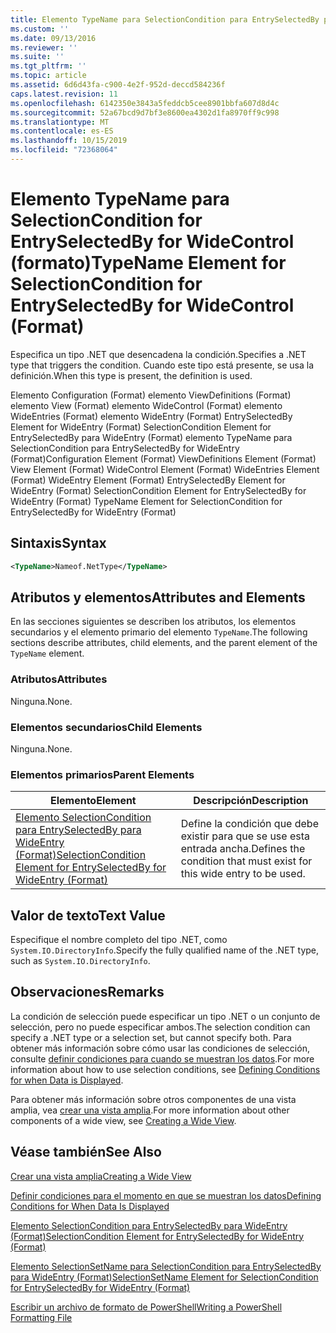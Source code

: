 ```yaml
---
title: Elemento TypeName para SelectionCondition para EntrySelectedBy para WideControl (Format) | Microsoft Docs
ms.custom: ''
ms.date: 09/13/2016
ms.reviewer: ''
ms.suite: ''
ms.tgt_pltfrm: ''
ms.topic: article
ms.assetid: 6d6d43fa-c900-4e2f-952d-deccd584236f
caps.latest.revision: 11
ms.openlocfilehash: 6142350e3843a5feddcb5cee8901bbfa607d8d4c
ms.sourcegitcommit: 52a67bcd9d7bf3e8600ea4302d1fa8970ff9c998
ms.translationtype: MT
ms.contentlocale: es-ES
ms.lasthandoff: 10/15/2019
ms.locfileid: "72368064"
---
```

# <a name="typename-element-for-selectioncondition-for-entryselectedby-for-widecontrol-format"></a><span data-ttu-id="57f9b-102">Elemento TypeName para SelectionCondition for EntrySelectedBy for WideControl (formato)</span><span class="sxs-lookup"><span data-stu-id="57f9b-102">TypeName Element for SelectionCondition for EntrySelectedBy for WideControl (Format)</span></span>

<span data-ttu-id="57f9b-103">Especifica un tipo .NET que desencadena la condición.</span><span class="sxs-lookup"><span data-stu-id="57f9b-103">Specifies a .NET type that triggers the condition.</span></span> <span data-ttu-id="57f9b-104">Cuando este tipo está presente, se usa la definición.</span><span class="sxs-lookup"><span data-stu-id="57f9b-104">When this type is present, the definition is used.</span></span>

<span data-ttu-id="57f9b-105">Elemento Configuration (Format) elemento ViewDefinitions (Format) elemento View (Format) elemento WideControl (Format) elemento WideEntries (Format) elemento WideEntry (Format) EntrySelectedBy Element for WideEntry (Format) SelectionCondition Element for EntrySelectedBy para WideEntry (Format) elemento TypeName para SelectionCondition para EntrySelectedBy for WideEntry (Format)</span><span class="sxs-lookup"><span data-stu-id="57f9b-105">Configuration Element (Format) ViewDefinitions Element (Format) View Element (Format) WideControl Element (Format) WideEntries Element (Format) WideEntry Element (Format) EntrySelectedBy Element for WideEntry (Format) SelectionCondition Element for EntrySelectedBy for WideEntry (Format) TypeName Element for SelectionCondition for EntrySelectedBy for WideEntry (Format)</span></span>

## <a name="syntax"></a><span data-ttu-id="57f9b-106">Sintaxis</span><span class="sxs-lookup"><span data-stu-id="57f9b-106">Syntax</span></span>

```xml
<TypeName>Nameof.NetType</TypeName>
```

## <a name="attributes-and-elements"></a><span data-ttu-id="57f9b-107">Atributos y elementos</span><span class="sxs-lookup"><span data-stu-id="57f9b-107">Attributes and Elements</span></span>

<span data-ttu-id="57f9b-108">En las secciones siguientes se describen los atributos, los elementos secundarios y el elemento primario del elemento `TypeName`.</span><span class="sxs-lookup"><span data-stu-id="57f9b-108">The following sections describe attributes, child elements, and the parent element of the `TypeName` element.</span></span>

### <a name="attributes"></a><span data-ttu-id="57f9b-109">Atributos</span><span class="sxs-lookup"><span data-stu-id="57f9b-109">Attributes</span></span>

<span data-ttu-id="57f9b-110">Ninguna.</span><span class="sxs-lookup"><span data-stu-id="57f9b-110">None.</span></span>

### <a name="child-elements"></a><span data-ttu-id="57f9b-111">Elementos secundarios</span><span class="sxs-lookup"><span data-stu-id="57f9b-111">Child Elements</span></span>

<span data-ttu-id="57f9b-112">Ninguna.</span><span class="sxs-lookup"><span data-stu-id="57f9b-112">None.</span></span>

### <a name="parent-elements"></a><span data-ttu-id="57f9b-113">Elementos primarios</span><span class="sxs-lookup"><span data-stu-id="57f9b-113">Parent Elements</span></span>

|<span data-ttu-id="57f9b-114">Elemento</span><span class="sxs-lookup"><span data-stu-id="57f9b-114">Element</span></span>|<span data-ttu-id="57f9b-115">Descripción</span><span class="sxs-lookup"><span data-stu-id="57f9b-115">Description</span></span>|
|-------------|-----------------|
|[<span data-ttu-id="57f9b-116">Elemento SelectionCondition para EntrySelectedBy para WideEntry (Format)</span><span class="sxs-lookup"><span data-stu-id="57f9b-116">SelectionCondition Element for EntrySelectedBy for WideEntry (Format)</span></span>](./selectioncondition-element-for-entryselectedby-for-widecontrol-format.md)|<span data-ttu-id="57f9b-117">Define la condición que debe existir para que se use esta entrada ancha.</span><span class="sxs-lookup"><span data-stu-id="57f9b-117">Defines the condition that must exist for this wide entry to be used.</span></span>|

## <a name="text-value"></a><span data-ttu-id="57f9b-118">Valor de texto</span><span class="sxs-lookup"><span data-stu-id="57f9b-118">Text Value</span></span>

<span data-ttu-id="57f9b-119">Especifique el nombre completo del tipo .NET, como `System.IO.DirectoryInfo`.</span><span class="sxs-lookup"><span data-stu-id="57f9b-119">Specify the fully qualified name of the .NET type, such as `System.IO.DirectoryInfo`.</span></span>

## <a name="remarks"></a><span data-ttu-id="57f9b-120">Observaciones</span><span class="sxs-lookup"><span data-stu-id="57f9b-120">Remarks</span></span>

<span data-ttu-id="57f9b-121">La condición de selección puede especificar un tipo .NET o un conjunto de selección, pero no puede especificar ambos.</span><span class="sxs-lookup"><span data-stu-id="57f9b-121">The selection condition can specify a .NET type or a selection set, but cannot specify both.</span></span> <span data-ttu-id="57f9b-122">Para obtener más información sobre cómo usar las condiciones de selección, consulte [definir condiciones para cuando se muestran los datos](./defining-conditions-for-displaying-data.md).</span><span class="sxs-lookup"><span data-stu-id="57f9b-122">For more information about how to use selection conditions, see [Defining Conditions for when Data is Displayed](./defining-conditions-for-displaying-data.md).</span></span>

<span data-ttu-id="57f9b-123">Para obtener más información sobre otros componentes de una vista amplia, vea [crear una vista amplia](./creating-a-wide-view.md).</span><span class="sxs-lookup"><span data-stu-id="57f9b-123">For more information about other components of a wide view, see [Creating a Wide View](./creating-a-wide-view.md).</span></span>

## <a name="see-also"></a><span data-ttu-id="57f9b-124">Véase también</span><span class="sxs-lookup"><span data-stu-id="57f9b-124">See Also</span></span>

[<span data-ttu-id="57f9b-125">Crear una vista amplia</span><span class="sxs-lookup"><span data-stu-id="57f9b-125">Creating a Wide View</span></span>](./creating-a-wide-view.md)

[<span data-ttu-id="57f9b-126">Definir condiciones para el momento en que se muestran los datos</span><span class="sxs-lookup"><span data-stu-id="57f9b-126">Defining Conditions for When Data Is Displayed</span></span>](./defining-conditions-for-displaying-data.md)

[<span data-ttu-id="57f9b-127">Elemento SelectionCondition para EntrySelectedBy para WideEntry (Format)</span><span class="sxs-lookup"><span data-stu-id="57f9b-127">SelectionCondition Element for EntrySelectedBy for WideEntry (Format)</span></span>](./selectioncondition-element-for-entryselectedby-for-widecontrol-format.md)

[<span data-ttu-id="57f9b-128">Elemento SelectionSetName para SelectionCondition para EntrySelectedBy para WideEntry (Format)</span><span class="sxs-lookup"><span data-stu-id="57f9b-128">SelectionSetName Element for SelectionCondition for EntrySelectedBy for WideEntry (Format)</span></span>](./selectionsetname-element-for-selectioncondition-for-entryselectedby-for-wideentry-format.md)

[<span data-ttu-id="57f9b-129">Escribir un archivo de formato de PowerShell</span><span class="sxs-lookup"><span data-stu-id="57f9b-129">Writing a PowerShell Formatting File</span></span>](./writing-a-powershell-formatting-file.md)

